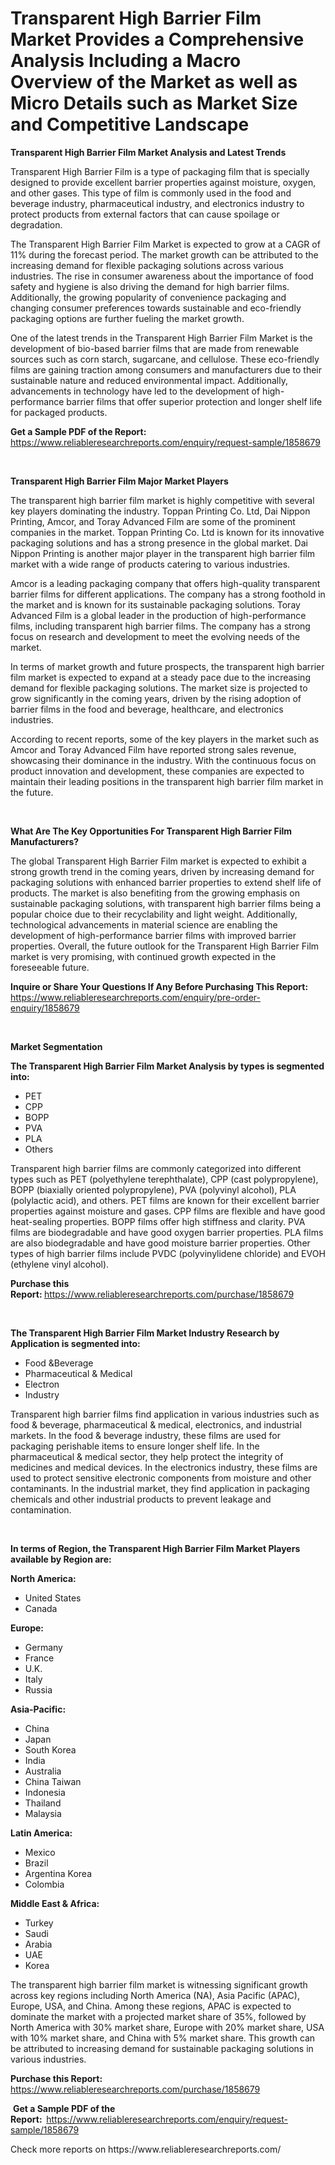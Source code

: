 <p><h1>Transparent High Barrier Film Market Provides a Comprehensive Analysis Including a Macro Overview of the Market as well as Micro Details such as Market Size and Competitive Landscape</h1></p><p><strong>Transparent High Barrier Film Market Analysis and Latest Trends</strong></p>
<p><p>Transparent High Barrier Film is a type of packaging film that is specially designed to provide excellent barrier properties against moisture, oxygen, and other gases. This type of film is commonly used in the food and beverage industry, pharmaceutical industry, and electronics industry to protect products from external factors that can cause spoilage or degradation.</p><p>The Transparent High Barrier Film Market is expected to grow at a CAGR of 11% during the forecast period. The market growth can be attributed to the increasing demand for flexible packaging solutions across various industries. The rise in consumer awareness about the importance of food safety and hygiene is also driving the demand for high barrier films. Additionally, the growing popularity of convenience packaging and changing consumer preferences towards sustainable and eco-friendly packaging options are further fueling the market growth.</p><p>One of the latest trends in the Transparent High Barrier Film Market is the development of bio-based barrier films that are made from renewable sources such as corn starch, sugarcane, and cellulose. These eco-friendly films are gaining traction among consumers and manufacturers due to their sustainable nature and reduced environmental impact. Additionally, advancements in technology have led to the development of high-performance barrier films that offer superior protection and longer shelf life for packaged products.</p></p>
<p><strong>Get a Sample PDF of the Report:&nbsp;</strong> <a href="https://www.reliableresearchreports.com/enquiry/request-sample/1858679">https://www.reliableresearchreports.com/enquiry/request-sample/1858679</a></p>
<p>&nbsp;</p>
<p><strong>Transparent High Barrier Film Major Market Players</strong></p>
<p><p>The transparent high barrier film market is highly competitive with several key players dominating the industry. Toppan Printing Co. Ltd, Dai Nippon Printing, Amcor, and Toray Advanced Film are some of the prominent companies in the market. Toppan Printing Co. Ltd is known for its innovative packaging solutions and has a strong presence in the global market. Dai Nippon Printing is another major player in the transparent high barrier film market with a wide range of products catering to various industries.</p><p>Amcor is a leading packaging company that offers high-quality transparent barrier films for different applications. The company has a strong foothold in the market and is known for its sustainable packaging solutions. Toray Advanced Film is a global leader in the production of high-performance films, including transparent high barrier films. The company has a strong focus on research and development to meet the evolving needs of the market.</p><p>In terms of market growth and future prospects, the transparent high barrier film market is expected to expand at a steady pace due to the increasing demand for flexible packaging solutions. The market size is projected to grow significantly in the coming years, driven by the rising adoption of barrier films in the food and beverage, healthcare, and electronics industries.</p><p>According to recent reports, some of the key players in the market such as Amcor and Toray Advanced Film have reported strong sales revenue, showcasing their dominance in the industry. With the continuous focus on product innovation and development, these companies are expected to maintain their leading positions in the transparent high barrier film market in the future.</p></p>
<p>&nbsp;</p>
<p><strong>What Are The Key Opportunities For Transparent High Barrier Film Manufacturers?</strong></p>
<p><p>The global Transparent High Barrier Film market is expected to exhibit a strong growth trend in the coming years, driven by increasing demand for packaging solutions with enhanced barrier properties to extend shelf life of products. The market is also benefiting from the growing emphasis on sustainable packaging solutions, with transparent high barrier films being a popular choice due to their recyclability and light weight. Additionally, technological advancements in material science are enabling the development of high-performance barrier films with improved barrier properties. Overall, the future outlook for the Transparent High Barrier Film market is very promising, with continued growth expected in the foreseeable future.</p></p>
<p><strong>Inquire or Share Your Questions If Any Before Purchasing This Report:</strong> <a href="https://www.reliableresearchreports.com/enquiry/pre-order-enquiry/1858679">https://www.reliableresearchreports.com/enquiry/pre-order-enquiry/1858679</a></p>
<p>&nbsp;</p>
<p><strong>Market Segmentation</strong></p>
<p><strong>The Transparent High Barrier Film Market Analysis by types is segmented into:</strong></p>
<p><ul><li>PET</li><li>CPP</li><li>BOPP</li><li>PVA</li><li>PLA</li><li>Others</li></ul></p>
<p><p>Transparent high barrier films are commonly categorized into different types such as PET (polyethylene terephthalate), CPP (cast polypropylene), BOPP (biaxially oriented polypropylene), PVA (polyvinyl alcohol), PLA (polylactic acid), and others. PET films are known for their excellent barrier properties against moisture and gases. CPP films are flexible and have good heat-sealing properties. BOPP films offer high stiffness and clarity. PVA films are biodegradable and have good oxygen barrier properties. PLA films are also biodegradable and have good moisture barrier properties. Other types of high barrier films include PVDC (polyvinylidene chloride) and EVOH (ethylene vinyl alcohol).</p></p>
<p><strong>Purchase this Report:&nbsp;</strong><a href="https://www.reliableresearchreports.com/purchase/1858679">https://www.reliableresearchreports.com/purchase/1858679</a></p>
<p>&nbsp;</p>
<p><strong>The Transparent High Barrier Film Market Industry Research by Application is segmented into:</strong></p>
<p><ul><li>Food &Beverage</li><li>Pharmaceutical & Medical</li><li>Electron</li><li>Industry</li></ul></p>
<p><p>Transparent high barrier films find application in various industries such as food & beverage, pharmaceutical & medical, electronics, and industrial markets. In the food & beverage industry, these films are used for packaging perishable items to ensure longer shelf life. In the pharmaceutical & medical sector, they help protect the integrity of medicines and medical devices. In the electronics industry, these films are used to protect sensitive electronic components from moisture and other contaminants. In the industrial market, they find application in packaging chemicals and other industrial products to prevent leakage and contamination.</p></p>
<p>&nbsp;</p>
<p><strong>In terms of Region, the Transparent High Barrier Film Market Players available by Region are:</strong></p>
<p>
    <p> <strong> North America: </strong>
        <ul>
            <li>United States</li>
            <li>Canada</li>
        </ul>
        </p> 
    <p> <strong> Europe: </strong>
        <ul>
            <li>Germany</li>
            <li>France</li>
            <li>U.K.</li>
            <li>Italy</li>
            <li>Russia</li>
        </ul>
        </p> 
    <p> <strong> Asia-Pacific: </strong>
        <ul>
            <li>China</li>
            <li>Japan</li>
            <li>South Korea</li>
            <li>India</li>
            <li>Australia</li>
            <li>China Taiwan</li>
            <li>Indonesia</li>
            <li>Thailand</li>
            <li>Malaysia</li>
        </ul>
        </p> 
    <p> <strong> Latin America: </strong>
        <ul>
            <li>Mexico</li>
            <li>Brazil</li>
            <li>Argentina Korea</li>
            <li>Colombia</li>
        </ul>
        </p> 
    <p> <strong> Middle East & Africa: </strong>
        <ul>
            <li>Turkey</li>
            <li>Saudi</li>
            <li>Arabia</li>
            <li>UAE</li>
            <li>Korea</li>
        </ul>
    </p>
    </p>
<p><p>The transparent high barrier film market is witnessing significant growth across key regions including North America (NA), Asia Pacific (APAC), Europe, USA, and China. Among these regions, APAC is expected to dominate the market with a projected market share of 35%, followed by North America with 30% market share, Europe with 20% market share, USA with 10% market share, and China with 5% market share. This growth can be attributed to increasing demand for sustainable packaging solutions in various industries.</p></p>
<p><strong>Purchase this Report: </strong><a href="https://www.reliableresearchreports.com/purchase/1858679">https://www.reliableresearchreports.com/purchase/1858679</a></p>
<p>&nbsp;<strong>Get a Sample PDF of the Report:&nbsp;&nbsp;</strong><a href="https://www.reliableresearchreports.com/enquiry/request-sample/1858679">https://www.reliableresearchreports.com/enquiry/request-sample/1858679</a></p>
<p><strong></strong></p>
<p>Check more reports on https://www.reliableresearchreports.com/</p>